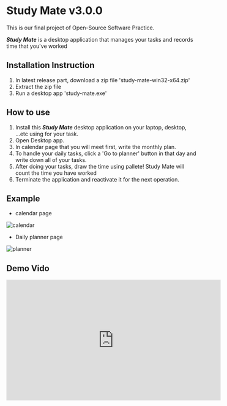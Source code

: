 # Study Mate v3.0.0

This is our final project of Open-Source Software Practice.


*__Study Mate__* is a desktop application that manages your tasks and records time that you've worked



## Installation Instruction
1. In latest release part, download a zip file 'study-mate-win32-x64.zip'
2. Extract the zip file
3. Run a desktop app 'study-mate.exe'

## How to use

1. Install this *__Study Mate__* desktop application on your laptop, desktop, ...etc using for your task.
2. Open Desktop app.
3. In calendar page that you will meet first, write the monthly plan.
4. To handle your daily tasks, click a 'Go to planner' button in that day and write down all of your tasks. 
5. After doing your tasks, draw the time using pallete! Study Mate will count the time you have worked
6. Terminate the application and reactivate it for the next operation. 

## Example
- calendar page


![calendar](https://user-images.githubusercontent.com/64757426/119367186-a7e46900-bcec-11eb-8eb9-5ed28ce74dfa.PNG)

- Daily planner page

![planner](https://user-images.githubusercontent.com/64757426/119454195-3ef40400-bd73-11eb-969f-f2d6a1d3f02c.PNG)

## Demo Vido


<iframe width="560" height="315" src="https://www.youtube.com/embed/dIn3WZuS5eg" title="YouTube video player" frameborder="0" allow="accelerometer; autoplay; clipboard-write; encrypted-media; gyroscope; picture-in-picture" allowfullscreen></iframe>
